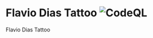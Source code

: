 # Flavio Dias Tattoo ![CodeQL](https://github.com/insightsdecodigo/StudioTattoo/workflows/CodeQL/badge.svg)
Flavio Dias Tattoo 

